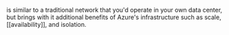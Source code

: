 is similar to a traditional network that you'd operate in your own data center, but brings with it additional benefits of Azure's infrastructure such as scale, [[availability]], and isolation.